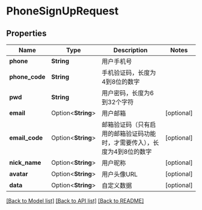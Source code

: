# PhoneSignUpRequest

## Properties

Name | Type | Description | Notes
------------ | ------------- | ------------- | -------------
**phone** | **String** | 用户手机号 | 
**phone_code** | **String** | 手机验证码，长度为4到8位的数字 | 
**pwd** | **String** | 用户密码，长度为6到32个字符 | 
**email** | Option<**String**> | 用户邮箱 | [optional]
**email_code** | Option<**String**> | 邮箱验证码（只有启用的邮箱验证码功能时，才需要传入），长度为4到8位的数字 | [optional]
**nick_name** | Option<**String**> | 用户昵称 | [optional]
**avatar** | Option<**String**> | 用户头像URL | [optional]
**data** | Option<**String**> | 自定义数据 | [optional]

[[Back to Model list]](../README.md#documentation-for-models) [[Back to API list]](../README.md#documentation-for-api-endpoints) [[Back to README]](../README.md)


